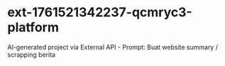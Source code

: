 # ext-1761521342237-qcmryc3-platform
AI-generated project via External API - Prompt: Buat website summary / scrapping berita
